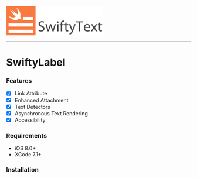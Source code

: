 <img src="/Assets/swifty-text-logo.png" height="80">

----

# SwiftyLabel
### Features
- [x] Link Attribute
- [x] Enhanced Attachment
- [x] Text Detectors
- [x] Asynchronous Text Rendering
- [x] Accessibility

### Requirements
- iOS 8.0+
- XCode 7.1+

### Installation

